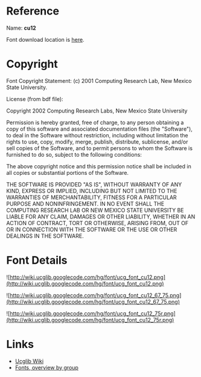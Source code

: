 

# Reference #

Name: **cu12**

Font download location is [here](http://sofia.nmsu.edu/~mleisher/Software/cu/).

# Copyright #

Font Copyright Statement: (c) 2001 Computing Research Lab, New Mexico State University.

License (from bdf file):

Copyright 2002 Computing Research Labs, New Mexico State University

Permission is hereby granted, free of charge, to any person
obtaining a copy of this software and associated documentation
files (the "Software"), to deal in the Software without
restriction, including without limitation the rights to use,
copy, modify, merge, publish, distribute, sublicense, and/or
sell copies of the Software, and to permit persons to whom the
Software is furnished to do so, subject to the following
conditions:

The above copyright notice and this permission notice shall be
included in all copies or substantial portions of the Software.

THE SOFTWARE IS PROVIDED "AS IS", WITHOUT WARRANTY OF ANY KIND,
EXPRESS OR IMPLIED, INCLUDING BUT NOT LIMITED TO THE WARRANTIES
OF MERCHANTABILITY, FITNESS FOR A PARTICULAR PURPOSE AND
NONINFRINGEMENT.  IN NO EVENT SHALL THE COMPUTING RESEARCH LAB
OR NEW MEXICO STATE UNIVERSITY BE LIABLE FOR ANY CLAIM, DAMAGES
OR OTHER LIABILITY, WHETHER IN AN ACTION OF CONTRACT, TORT OR
OTHERWISE, ARISING FROM, OUT OF OR IN CONNECTION WITH THE
SOFTWARE OR THE USE OR OTHER DEALINGS IN THE SOFTWARE.

# Font Details #

![http://wiki.ucglib.googlecode.com/hg/font/ucg_font_cu12.png](http://wiki.ucglib.googlecode.com/hg/font/ucg_font_cu12.png)

![http://wiki.ucglib.googlecode.com/hg/font/ucg_font_cu12_67_75.png](http://wiki.ucglib.googlecode.com/hg/font/ucg_font_cu12_67_75.png)

![http://wiki.ucglib.googlecode.com/hg/font/ucg_font_cu12_75r.png](http://wiki.ucglib.googlecode.com/hg/font/ucg_font_cu12_75r.png)



# Links #
  * [Ucglib Wiki](ucglib.md)
  * [Fonts, overview by group](fontgroup.md)